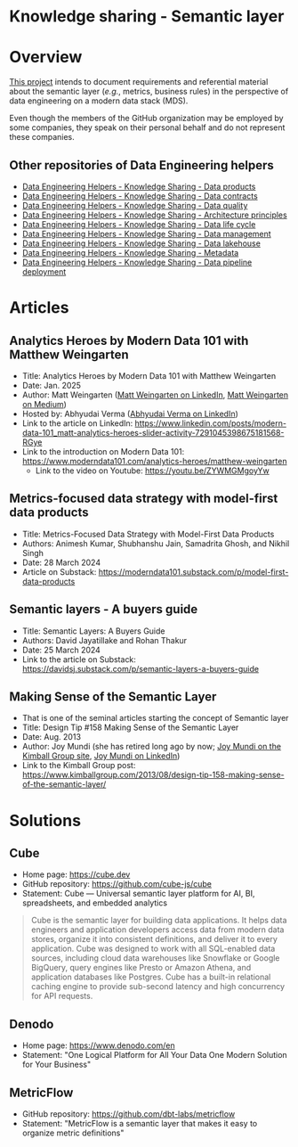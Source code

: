 Knowledge sharing - Semantic layer
==================================

# Overview
[This project](https://github.com/data-engineering-helpers/semantic-layer)
intends to document requirements and referential material about
the semantic layer (_e.g._, metrics, business rules)
in the perspective of data engineering on a modern data stack (MDS).

Even though the members of the GitHub organization may be employed by
some companies, they speak on their personal behalf and do not represent
these companies.

## Other repositories of Data Engineering helpers
* [Data Engineering Helpers - Knowledge Sharing - Data products](https://github.com/data-engineering-helpers/data-products)
* [Data Engineering Helpers - Knowledge Sharing - Data contracts](https://github.com/data-engineering-helpers/data-contracts)
* [Data Engineering Helpers - Knowledge Sharing - Data quality](https://github.com/data-engineering-helpers/data-quality)
* [Data Engineering Helpers - Knowledge Sharing - Architecture principles](https://github.com/data-engineering-helpers/architecture-principles)
* [Data Engineering Helpers - Knowledge Sharing - Data life cycle](https://github.com/data-engineering-helpers/data-life-cycle)
* [Data Engineering Helpers - Knowledge Sharing - Data management](https://github.com/data-engineering-helpers/data-management)
* [Data Engineering Helpers - Knowledge Sharing - Data lakehouse](https://github.com/data-engineering-helpers/data-lakehouse)
* [Data Engineering Helpers - Knowledge Sharing - Metadata](https://github.com/data-engineering-helpers/metadata)
* [Data Engineering Helpers - Knowledge Sharing - Data pipeline deployment](https://github.com/data-engineering-helpers/data-pipeline-deployment)

# Articles

## Analytics Heroes by Modern Data 101 with Matthew Weingarten
* Title: Analytics Heroes by Modern Data 101 with Matthew Weingarten
* Date: Jan. 2025
* Author: Matt Weingarten
  ([Matt Weingarten on LinkedIn](https://www.linkedin.com/in/matthewweingarten201/),
  [Matt Weingarten on Medium](https://medium.com/@matt_weingarten))
* Hosted by: Abhyudai Verma
  ([Abhyudai Verma on LinkedIn](https://www.linkedin.com/in/abhyudai-verma/))
* Link to the article on LinkedIn:
  https://www.linkedin.com/posts/modern-data-101_matt-analytics-heroes-slider-activity-7291045398675181568-RGye
* Link to the introduction on Modern Data 101:
  https://www.moderndata101.com/analytics-heroes/matthew-weingarten
  * Link to the video on Youtube: https://youtu.be/ZYWMGMgoyYw

## Metrics-focused data strategy with model-first data products
* Title: Metrics-Focused Data Strategy with Model-First Data Products
* Authors: Animesh Kumar, Shubhanshu Jain, Samadrita Ghosh, and Nikhil Singh
* Date: 28 March 2024
* Article on Substack:
  https://moderndata101.substack.com/p/model-first-data-products

## Semantic layers - A buyers guide
* Title: Semantic Layers: A Buyers Guide
* Authors: David Jayatillake and Rohan Thakur
* Date: 25 March 2024
* Link to the article on Substack:
  https://davidsj.substack.com/p/semantic-layers-a-buyers-guide

## Making Sense of the Semantic Layer
* That is one of the seminal articles starting the concept of Semantic layer
* Title: Design Tip #158 Making Sense of the Semantic Layer
* Date: Aug. 2013
* Author: Joy Mundi
  (she has retired long ago by now;
  [Joy Mundi on the Kimball Group site](https://www.kimballgroup.com/author/joy/),
  [Joy Mundi on LinkedIn](https://www.linkedin.com/in/joy-mundy-226bb1/))
* Link to the Kimball Group post:
  https://www.kimballgroup.com/2013/08/design-tip-158-making-sense-of-the-semantic-layer/

# Solutions

## Cube
* Home page: https://cube.dev
* GitHub repository: https://github.com/cube-js/cube
* Statement: Cube — Universal semantic layer platform for AI, BI, spreadsheets, and embedded analytics
> Cube is the semantic layer for building data applications. It helps data engineers and application developers
> access data from modern data stores, organize it into consistent definitions, and deliver it to every application.
> Cube was designed to work with all SQL-enabled data sources, including cloud data warehouses like Snowflake or Google BigQuery,
> query engines like Presto or Amazon Athena, and application databases like Postgres. Cube has a built-in relational caching engine
> to provide sub-second latency and high concurrency for API requests.

## Denodo
* Home page: https://www.denodo.com/en
* Statement: "One Logical Platform for All Your Data One Modern Solution for Your Business"

## MetricFlow
* GitHub repository: https://github.com/dbt-labs/metricflow
* Statement: "MetricFlow is a semantic layer that makes it easy to organize metric definitions"
